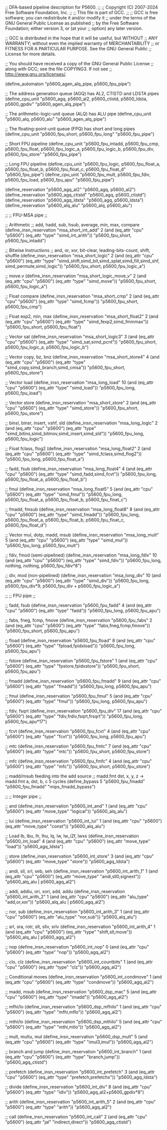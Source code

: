 ;; DFA-based pipeline description for P5600.
;;
;; Copyright (C) 2007-2024 Free Software Foundation, Inc.
;;
;; This file is part of GCC.
;;
;; GCC is free software; you can redistribute it and/or modify it
;; under the terms of the GNU General Public License as published
;; by the Free Software Foundation; either version 3, or (at your
;; option) any later version.

;; GCC is distributed in the hope that it will be useful, but WITHOUT
;; ANY WARRANTY; without even the implied warranty of MERCHANTABILITY
;; or FITNESS FOR A PARTICULAR PURPOSE.  See the GNU General Public
;; License for more details.

;; You should have received a copy of the GNU General Public License
;; along with GCC; see the file COPYING3.  If not see
;; <http://www.gnu.org/licenses/>.

(define_automaton "p5600_agen_alq_pipe, p5600_fpu_pipe")

;; The address generation queue (AGQ) has AL2, CTISTD and LDSTA pipes
(define_cpu_unit "p5600_agq, p5600_al2, p5600_ctistd, p5600_ldsta,
		  p5600_gpdiv" "p5600_agen_alq_pipe")

;; The arithmetic-logic-unit queue (ALQ) has ALU pipe
(define_cpu_unit "p5600_alq, p5600_alu" "p5600_agen_alq_pipe")

;; The floating-point-unit queue (FPQ) has short and long pipes
(define_cpu_unit "p5600_fpu_short, p5600_fpu_long" "p5600_fpu_pipe")

;; Short FPU pipeline
(define_cpu_unit "p5600_fpu_intadd, p5600_fpu_cmp, p5600_fpu_float,
		  p5600_fpu_logic_a, p5600_fpu_logic_b, p5600_fpu_div,
		  p5600_fpu_store" "p5600_fpu_pipe")

;; Long FPU pipeline
(define_cpu_unit "p5600_fpu_logic, p5600_fpu_float_a, p5600_fpu_float_b,
		  p5600_fpu_float_c, p5600_fpu_float_d" "p5600_fpu_pipe")
(define_cpu_unit "p5600_fpu_mult, p5600_fpu_fdiv, p5600_fpu_load,
		  p5600_fpu_apu" "p5600_fpu_pipe")

(define_reservation "p5600_agq_al2" "p5600_agq, p5600_al2")
(define_reservation "p5600_agq_ctistd" "p5600_agq, p5600_ctistd")
(define_reservation "p5600_agq_ldsta" "p5600_agq, p5600_ldsta")
(define_reservation "p5600_alq_alu" "p5600_alq, p5600_alu")

;;
;; FPU-MSA pipe
;;

;; Arithmetic
;; add, hadd, sub, hsub, average, min, max, compare
(define_insn_reservation "msa_short_int_add" 2
  (and (eq_attr "cpu" "p5600")
       (eq_attr "type" "simd_int_arith"))
  "p5600_fpu_short, p5600_fpu_intadd")

;; Bitwise Instructions
;; and, or, xor, bit-clear, leading-bits-count, shift, shuffle
(define_insn_reservation "msa_short_logic" 2
  (and (eq_attr "cpu" "p5600")
       (eq_attr "type" "simd_shift,simd_bit,simd_splat,simd_fill,simd_shf,
			simd_permute,simd_logic"))
  "p5600_fpu_short, p5600_fpu_logic_a")

;; move.v
(define_insn_reservation "msa_short_logic_move_v" 2
  (and (eq_attr "cpu" "p5600")
       (eq_attr "type" "simd_move"))
  "p5600_fpu_short, p5600_fpu_logic_a")

;; Float compare
(define_insn_reservation "msa_short_cmp" 2
  (and (eq_attr "cpu" "p5600")
       (eq_attr "type" "simd_fcmp"))
  "p5600_fpu_short, p5600_fpu_cmp")

;; Float exp2, min, max
(define_insn_reservation "msa_short_float2" 2
  (and (eq_attr "cpu" "p5600")
       (eq_attr "type" "simd_fexp2,simd_fminmax"))
  "p5600_fpu_short, p5600_fpu_float")

;; Vector sat
(define_insn_reservation "msa_short_logic3" 3
  (and (eq_attr "cpu" "p5600")
       (eq_attr "type" "simd_sat,simd_pcnt"))
  "p5600_fpu_short, p5600_fpu_logic_a, p5600_fpu_logic_b")

;; Vector copy, bz, bnz
(define_insn_reservation "msa_short_store4" 4
  (and (eq_attr "cpu" "p5600")
       (eq_attr "type" "simd_copy,simd_branch,simd_cmsa"))
  "p5600_fpu_short, p5600_fpu_store")

;; Vector load
(define_insn_reservation "msa_long_load" 10
  (and (eq_attr "cpu" "p5600")
       (eq_attr "type" "simd_load"))
  "p5600_fpu_long, p5600_fpu_load")

;; Vector store
(define_insn_reservation "msa_short_store" 2
  (and (eq_attr "cpu" "p5600")
       (eq_attr "type" "simd_store"))
  "p5600_fpu_short, p5600_fpu_store")

;; binsl, binsr, insert, vshf, sld
(define_insn_reservation "msa_long_logic" 2
  (and (eq_attr "cpu" "p5600")
       (eq_attr "type" "simd_bitins,simd_bitmov,simd_insert,simd_sld"))
  "p5600_fpu_long, p5600_fpu_logic")

;; Float fclass, flog2
(define_insn_reservation "msa_long_float2" 2
  (and (eq_attr "cpu" "p5600")
       (eq_attr "type" "simd_fclass,simd_flog2"))
  "p5600_fpu_long, p5600_fpu_float_a")

;; fadd, fsub
(define_insn_reservation "msa_long_float4" 4
  (and (eq_attr "cpu" "p5600")
       (eq_attr "type" "simd_fadd,simd_fcvt"))
  "p5600_fpu_long, p5600_fpu_float_a, p5600_fpu_float_b")

;; fmul
(define_insn_reservation "msa_long_float5" 5
  (and (eq_attr "cpu" "p5600")
       (eq_attr "type" "simd_fmul"))
  "p5600_fpu_long, p5600_fpu_float_a, p5600_fpu_float_b, p5600_fpu_float_c")

;; fmadd, fmsub
(define_insn_reservation "msa_long_float8" 8
  (and (eq_attr "cpu" "p5600")
       (eq_attr "type" "simd_fmadd"))
  "p5600_fpu_long, p5600_fpu_float_a,
   p5600_fpu_float_b, p5600_fpu_float_c, p5600_fpu_float_d")

;; Vector mul, dotp, madd, msub
(define_insn_reservation "msa_long_mult" 5
  (and (eq_attr "cpu" "p5600")
       (eq_attr "type" "simd_mul"))
  "p5600_fpu_long, p5600_fpu_mult")

;; fdiv, fmod (semi-pipelined)
(define_insn_reservation "msa_long_fdiv" 10
  (and (eq_attr "cpu" "p5600")
       (eq_attr "type" "simd_fdiv"))
  "p5600_fpu_long, nothing, nothing, p5600_fpu_fdiv*8")

;; div, mod (non-pipelined)
(define_insn_reservation "msa_long_div" 10
  (and (eq_attr "cpu" "p5600")
       (eq_attr "type" "simd_div"))
  "p5600_fpu_long, p5600_fpu_div*9, p5600_fpu_div + p5600_fpu_logic_a")

;;
;; FPU pipe
;;

;; fadd, fsub
(define_insn_reservation "p5600_fpu_fadd" 4
  (and (eq_attr "cpu" "p5600")
       (eq_attr "type" "fadd"))
  "p5600_fpu_long, p5600_fpu_apu")

;; fabs, fneg, fcmp, fmove
(define_insn_reservation "p5600_fpu_fabs" 2
  (and (eq_attr "cpu" "p5600")
       (eq_attr "type" "fabs,fneg,fcmp,fmove"))
  "p5600_fpu_short, p5600_fpu_apu")

;; fload
(define_insn_reservation "p5600_fpu_fload" 8
  (and (eq_attr "cpu" "p5600")
       (eq_attr "type" "fpload,fpidxload"))
  "p5600_fpu_long, p5600_fpu_apu")

;; fstore
(define_insn_reservation "p5600_fpu_fstore" 1
  (and (eq_attr "cpu" "p5600")
       (eq_attr "type" "fpstore,fpidxstore"))
  "p5600_fpu_short, p5600_fpu_apu")

;; fmadd
(define_insn_reservation "p5600_fpu_fmadd" 9
  (and (eq_attr "cpu" "p5600")
       (eq_attr "type" "fmadd"))
  "p5600_fpu_long, p5600_fpu_apu")

;; fmul
(define_insn_reservation "p5600_fpu_fmul" 5
  (and (eq_attr "cpu" "p5600")
       (eq_attr "type" "fmul"))
  "p5600_fpu_long, p5600_fpu_apu")

;; fdiv, fsqrt
(define_insn_reservation "p5600_fpu_div" 17
  (and (eq_attr "cpu" "p5600")
       (eq_attr "type" "fdiv,frdiv,fsqrt,frsqrt"))
  "p5600_fpu_long, p5600_fpu_apu*17")

;; fcvt
(define_insn_reservation "p5600_fpu_fcvt" 4
  (and (eq_attr "cpu" "p5600")
       (eq_attr "type" "fcvt"))
  "p5600_fpu_long, p5600_fpu_apu")

;; mtc
(define_insn_reservation "p5600_fpu_fmtc" 7
  (and (eq_attr "cpu" "p5600")
       (eq_attr "type" "mtc"))
  "p5600_fpu_short, p5600_fpu_store")

;; mfc
(define_insn_reservation "p5600_fpu_fmfc" 4
  (and (eq_attr "cpu" "p5600")
       (eq_attr "type" "mfc"))
  "p5600_fpu_short, p5600_fpu_store")

;; madd/msub feeding into the add source
;; madd.fmt dst, x, y, z -> madd.fmt a, dst, b, c 5 cycles
(define_bypass 5 "p5600_fpu_fmadd" "p5600_fpu_fmadd" "mips_fmadd_bypass")

;;
;; Integer pipe
;;

;; and
(define_insn_reservation "p5600_int_and" 1
  (and (eq_attr "cpu" "p5600")
       (eq_attr "move_type" "logical"))
  "p5600_alq_alu")

;; lui
(define_insn_reservation "p5600_int_lui" 1
  (and (eq_attr "cpu" "p5600")
       (eq_attr "move_type" "const"))
  "p5600_alq_alu")

;; Load lb, lbu, lh, lhu, lq, lw, lw_i2f, lwxs
(define_insn_reservation "p5600_int_load" 4
  (and (eq_attr "cpu" "p5600")
       (eq_attr "move_type" "load"))
  "p5600_agq_ldsta")

;; store
(define_insn_reservation "p5600_int_store" 3
  (and (eq_attr "cpu" "p5600")
       (eq_attr "move_type" "store"))
  "p5600_agq_ldsta")

;; andi, sll, srl, seb, seh
(define_insn_reservation "p5600_int_arith_1" 1
  (and (eq_attr "cpu" "p5600")
       (eq_attr "move_type" "andi,sll0,signext"))
  "p5600_alq_alu | p5600_agq_al2")

;; addi, addiu, ori, xori, add, addu
(define_insn_reservation "p5600_int_arith_2" 1
  (and (eq_attr "cpu" "p5600")
       (eq_attr "alu_type" "add,or,xor"))
  "p5600_alq_alu | p5600_agq_al2")

;; nor, sub
(define_insn_reservation "p5600_int_arith_3" 1
  (and (eq_attr "cpu" "p5600")
       (eq_attr "alu_type" "nor,sub"))
  "p5600_alq_alu")

;; srl, sra, rotr, slt, sllv, srlv
(define_insn_reservation "p5600_int_arith_4" 1
  (and (eq_attr "cpu" "p5600")
       (eq_attr "type" "shift,slt,move"))
  "p5600_alq_alu | p5600_agq_al2")

;; nop
(define_insn_reservation "p5600_int_nop" 0
  (and (eq_attr "cpu" "p5600")
       (eq_attr "type" "nop"))
  "p5600_agq_al2")

;; clo, clz
(define_insn_reservation "p5600_int_countbits" 1
  (and (eq_attr "cpu" "p5600")
       (eq_attr "type" "clz"))
  "p5600_agq_al2")

;; Conditional moves
(define_insn_reservation "p5600_int_condmove" 1
  (and (eq_attr "cpu" "p5600")
       (eq_attr "type" "condmove"))
  "p5600_agq_al2")

;; madd, msub
(define_insn_reservation "p5600_dsp_mac" 5
  (and (eq_attr "cpu" "p5600")
       (eq_attr "type" "imadd"))
  "p5600_agq_al2")

;; mfhi/lo
(define_insn_reservation "p5600_dsp_mfhilo" 1
  (and (eq_attr "cpu" "p5600")
       (eq_attr "type" "mfhi,mflo"))
  "p5600_agq_al2")

;; mthi/lo
(define_insn_reservation "p5600_dsp_mthilo" 5
  (and (eq_attr "cpu" "p5600")
       (eq_attr "type" "mthi,mtlo"))
  "p5600_agq_al2")

;; mult, multu, mul
(define_insn_reservation "p5600_dsp_mult" 5
  (and (eq_attr "cpu" "p5600")
       (eq_attr "type" "imul3,imul"))
  "p5600_agq_al2")

;; branch and jump
(define_insn_reservation "p5600_int_branch" 1
  (and (eq_attr "cpu" "p5600")
       (eq_attr "type" "branch,jump"))
  "p5600_agq_ctistd")

;; prefetch
(define_insn_reservation "p5600_int_prefetch" 3
  (and (eq_attr "cpu" "p5600")
       (eq_attr "type" "prefetch,prefetchx"))
  "p5600_agq_ldsta")

;; divide
(define_insn_reservation "p5600_int_div" 8
  (and (eq_attr "cpu" "p5600")
       (eq_attr "type" "idiv"))
  "p5600_agq_al2+p5600_gpdiv*8")

;; arith
(define_insn_reservation "p5600_int_arith_5" 2
  (and (eq_attr "cpu" "p5600")
       (eq_attr "type" "arith"))
  "p5600_agq_al2")

;; call
(define_insn_reservation "p5600_int_call" 2
  (and (eq_attr "cpu" "p5600")
       (eq_attr "jal" "indirect,direct"))
  "p5600_agq_ctistd")
